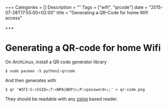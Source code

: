 +++
Categories = []
Description = ""
Tags = ["wifi", "qrcode"]
date = "2015-07-28T17:55:00+02:00"
title = "Generating a QR-Code for home Wifi access"

+++

# Generating a QR-code for home Wifi

On ArchLinux, install a QR code generator library

```shell
$ sudo pacman -S python2-qrcode
```

And then generates with

```shell
$ qr 'WIFI:S:<SSID>;T:<WPA|WEP|>;P:<password>;;' > qr-code.png
```

They should be readable with any [zxing](https://github.com/zxing/zxing) based reader.
